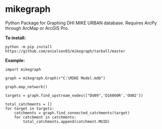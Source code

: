 # mikegraph
 Python Package for Graphing DHI MIKE URBAN database. Requires ArcPy through ArcMap or ArcGIS Pro.

<b>To install:</b>

```
python -m pip install https://github.com/enielsen93/mikegraph/tarball/master
```


<b>Example:</b>
```
import mikegraph

graph = mikegraph.Graph(r"C:\MIKE Model.mdb")

graph.map_network()

targets = graph.find_upstream_nodes(["DU09",'D16060R','OU02'])

total_catchments = []
for target in targets:
    catchments = graph.find_connected_catchments(target)
    for catchment in catchments:
        total_catchments.append(catchment.MUID)
        
```
